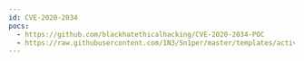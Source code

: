 ```yaml
---
id: CVE-2020-2034
pocs:
  - https://github.com/blackhatethicalhacking/CVE-2020-2034-POC
  - https://raw.githubusercontent.com/1N3/Sn1per/master/templates/active/CVE-2020-2034_-_PAN-OS_GlobalProtect_OS_Command_Injection.sh
---
```

